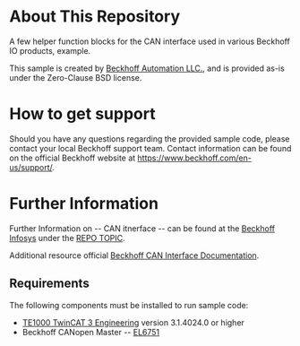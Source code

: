 # About This Repository

A few helper function blocks for the CAN interface used in various Beckhoff IO products, example.

This sample is created by [Beckhoff Automation LLC.](https://www.beckhoff.com/en-us/), and is provided as-is under the Zero-Clause BSD license.

# How to get support

Should you have any questions regarding the provided sample code, please contact your local Beckhoff support team. Contact information can be found on the official Beckhoff website at https://www.beckhoff.com/en-us/support/.

# Further Information

Further Information on -- CAN itnerface -- can be found at the [Beckhoff Infosys](https://infosys.beckhof.com) under the [REPO TOPIC](https://infosys.beckhoff.com/content/1033/el6751/2519219467.html?id=682234135442548413).

Additional resource official [Beckhoff CAN Interface Documentation](https://download.beckhoff.com/download/document/io/infrastructure-components/can-interface_en.pdf).

## Requirements

The following components must be installed to run sample code:

- [TE1000 TwinCAT 3 Engineering](https://www.beckhoff.com/en-en/products/automation/twincat/te1xxx-twincat-3-engineering/te1000.html) version 3.1.4024.0 or higher
- Beckhoff CANopen Master
-- [EL6751](https://www.beckhoff.com/en-us/products/i-o/ethercat-terminals/el6xxx-communication/el6751.html)
